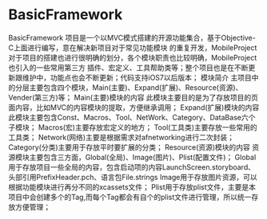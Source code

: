 # BasicFramework
BasicFramework
项目是一个以MVC模式搭建的开源功能集合，基于Objective-C上面进行编写，意在解决新项目对于常见功能模块 的重复开发，MobileProject对于项目的搭建也进行很明确的划分，各个模块职责也比较明确，MobileProject也引入的一些常用第三方 插件、宏定义、工具帮助类等；整个项目也是在不断更新跟维护中，功能点也会不断更新；代码支持iOS7以后版本；
模块简介
主项目中的分层主要包含四个模块，Main(主要)、Expand(扩展)、Resource(资源)、Vender(第三方)等；
Main(主要)模块的内容
此模块主要目的是为了存放项目的页面内容，比如MVC的内容模块的提取，方便继承调用；
Expand(扩展)模块的内容
此模块主要包含Const、Macros、Tool、NetWork、Category、DataBase六个子模块；
Macros(宏)主要存放宏定义的地方；
Tool(工具类)主要存放一些常用的工具类；
Network(网络)主要是根据需求对afnetworking进行二次封装；
Category(分类)主要用于存放平时要扩展的分类；
Resource(资源)模块的内容
资源模块主要包含三方面，Global(全局)、Image(图片)、Plist(配置文件)；
Global用于存放项目一些全局的内容，包含启动项的内容LaunchScreen.storyboard、头部引用PrefixHeader.pch、语言包File.strings
Image用于存放图片资源，可以根据功能模块进行再分不同的xcassets文件；
Plist用于存放plist文件，主要是本项目中会创建多个的Tag,而每个Tag都会有自个的plist文件进行管理，所以统一存放方便管理；
